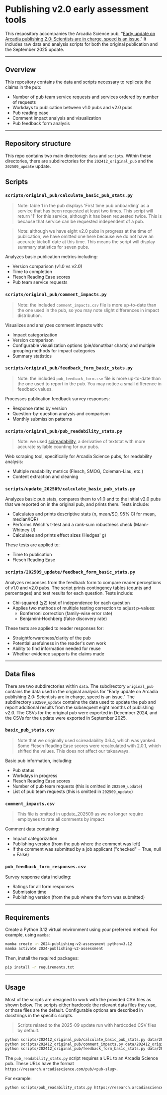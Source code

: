 # Publishing v2.0 early assessment tools

This respository accompanies the Arcadia Science pub, "[Early update on Arcadia publishing 2.0: Scientists are in charge, speed is an issue](https://doi.org/10.57844/arcadia-2a89-51c1)."
It includes raw data and analysis scripts for both the original publication and the September 2025 update.

***

## Overview

This repository contains the data and scripts necessary to replicate the claims in the pub:

- Number of pub team service requests and services ordered by number of requests
- Workdays to publication between v1.0 pubs and v2.0 pubs
- Pub reading ease
- Comment impact analysis and visualization
- Pub feedback form analysis

***

## Repository structure
This repo contains two main directories: `data` and `scripts`. Within these directories, there are subdirectories for the
`202412_original_pub` and the `202509_update` update.

## Scripts

### `scripts/original_pub/calculate_basic_pub_stats.py`

> Note: table 1 in the pub displays 'First time pub onboarding' as a service that has been requested at least two times.
> This script will return '1' for this service, although it has been requested twice. This is because that service can be
> requested independent of a pub.

> Note: although we have eight v2.0 pubs in progress at the time of publication, we have omitted one here because we do not have an accurate kickoff date at this time. This means the script will display summary statistics for seven pubs.

Analyzes basic publication metrics including:
- Version comparison (v1.0 vs v2.0)
- Time to completion
- Flesch Reading Ease scores
- Pub team service requests

### `scripts/original_pub/comment_impacts.py`

> Note: the included `comment_impacts.csv` file is more up-to-date than the one used in the pub, so you may note slight differences in impact distribution.

Visualizes and analyzes comment impacts with:
- Impact categorization
- Version comparison
- Configurable visualization options (pie/donut/bar charts) and multiple grouping methods for impact categories
- Summary statistics

### `scripts/original_pub/feedback_form_basic_stats.py`

> Note: the included `pub_feedback_form.csv` file is more up-to-date than the one used to report in the pub. You may notice a small difference in feedback values.

Processes publication feedback survey responses:
- Response rates by version
- Question-by-question analysis and comparison
- Monthly submission patterns

### `scripts/original_pub/pub_readability_stats.py`

>Note: we used [scireadability](https://github.com/robert-roth/scireadability), a derivative of textstat with more accurate syllable counting for our pubs.

Web scraping tool, specifically for Arcadia Science pubs, for readability analysis:
- Multiple readability metrics (Flesch, SMOG, Coleman-Liau, etc.)
- Content extraction and cleaning

### `scripts/update_202509/calculate_basic_pub_stats.py`

Analyzes basic pub stats, compares them to v1.0 and to the initial v2.0 pubs that we reported on in the original pub, and prints them. Tests include:
- Calculates and prints descriptive stats (n, mean/SD, 95% CI for mean, median/IQR)
- Performs Welch's t-test and a rank-sum robustness check (Mann-Whitney U)
- Calculates and prints effect sizes (Hedges' g)

These tests are applied to:

- Time to publication
- Flesch Reading Ease

### `scripts/202509_update/feedback_form_basic_stats.py`
Analyzes responses from the feedback form to compare reader perceptions of v1.0 and v2.0 pubs. The script prints contingency tables (counts and percentages) and test results for each question. Tests include:

- Chi-squared (χ2) test of independence for each question
- Applies two methods of multiple testing correction to adjust p-values:
  - Bonferroni correction (family-wise error rate)
  - Benjamini-Hochberg (false discovery rate)

These tests are applied to reader responses for:
- Straightforwardness/clarity of the pub
- Potential usefulness in the reader's own work
- Ability to find information needed for reuse
- Whether evidence supports the claims made

***

## Data files

There are two subdirectories within `data`. The subdirectory `original_pub` contains the data
used in the original analysis for "Early update on Arcadia publishing 2.0: Scientists are in charge, speed is an issue." 
The subdirectory `202509_update` contains the data used to update the pub and report additional results from the subsequent eight
months of publishing v2.0. The CSVs for the original pub were exported in December 2024, and the CSVs for the update were exported in September 2025.

### `basic_pub_stats.csv`

> Note that we originally used scireadability 0.6.4, which was yanked. Some Flesch Reading Ease scores were recalculated with 
> 2.0.1, which shifted the values. This does not affect our takeaways.

Basic pub information, including:
- Pub status
- Workdays in progress
- Flesch Reading Ease scores
- Number of pub team requests (this is omitted in `202509_update`)
- List of pub team requests (this is omitted in `202509_update`)

### `comment_impacts.csv`
> This file is omitted in update_202509 as we no longer require employees to rate all comments by impact

Comment data containing:
- Impact categorization
- Publishing version (from the pub where the comment was left)
- If the comment was submitted by a job applicant ("checked" = True, null = False)

### `pub_feedback_form_responses.csv`

Survey response data including:
- Ratings for all form responses
- Submission time
- Publishing version (from the pub where the form was submitted)

***

## Requirements

Create a Python 3.12 virtual environment using your preferred method. For example, using `mamba`:

```sh
mamba create -n 2024-publishing-v2-assessment python=3.12
mamba activate 2024-publishing-v2-assessment
```

Then, install the required packages:

```sh
pip install -r requirements.txt
```

***

## Usage

Most of the scripts are designed to work with the provided CSV files as shown below. The scripts either hardcode the relevant data files they use, or those files are the default. Configurable options are described in docstrings in the specific scripts.

>Scripts related to the 2025-09 update run with hardcoded CSV files by default.

```sh
python scripts/202412_original_pub/calculate_basic_pub_stats.py data/202412_original_pub/basic_pub_stats.csv
python scripts/202412_original_pub/comment_impacts.py data/202412_original_pub/comment_impacts.csv
python scripts/202412_original_pub/feedback_form_basic_stats.py data/202412_original_pub/pub_feedback_form_responses.csv
```

The `pub_readability_stats.py` script requires a URL to an Arcadia Science pub. 
These URLs have the format `https://research.arcadiascience.com/pub/<pub-slug>`.

For example:

```sh
python scripts/pub_readability_stats.py https://research.arcadiascience.com/pub/method-circular-dna-id
```
